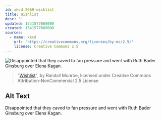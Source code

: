 ```yaml
---
id: xkcd.2069-wishlist
title: Wishlist
desc: ''
updated: 1541577600000
created: 1541577600000
sources:
  - name: xkcd
    url: 'https://creativecommons.org/licenses/by-nc/2.5/'
    license: Creative Commons 2.5
---
```

![Disappointed that they caved to fan pressure and went with Ruth Bader Ginsburg over Elena Kagan.](https://imgs.xkcd.com/comics/wishlist.png)
> "[Wishlist](https://xkcd.com/2069/)", by Randall Munroe, licensed under Creative Commons Attribution-NonCommercial 2.5 License

## Alt Text
Disappointed that they caved to fan pressure and went with Ruth Bader Ginsburg over Elena Kagan.
